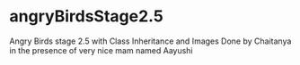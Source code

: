 # angryBirdsStage2.5
Angry Birds stage 2.5 with Class Inheritance and Images
Done by Chaitanya in the presence of very nice mam named Aayushi